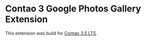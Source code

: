 # Contao 3 Google Photos Gallery Extension
This extension was build for [Contao 3.5 LTS](https://contao.org/).
